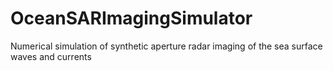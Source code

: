 # OceanSARImagingSimulator
Numerical simulation of synthetic aperture radar imaging of the sea surface waves and currents
